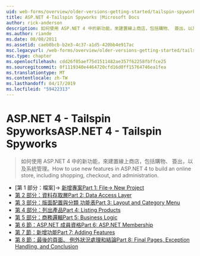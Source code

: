```yaml
---
uid: web-forms/overview/older-versions-getting-started/tailspin-spyworks/index
title: ASP.NET 4-Tailspin Spyworks |Microsoft Docs
author: rick-anderson
description: 如何使用 ASP.NET 4 中的新功能，來建置線上商店，包括購物、 簽出，以及系統管理。
ms.author: riande
ms.date: 08/08/2011
ms.assetid: caeb0bcb-b2e3-4c37-a1d5-420bb4e917ac
msc.legacyurl: /web-forms/overview/older-versions-getting-started/tailspin-spyworks
msc.type: chapter
ms.openlocfilehash: cdd26f05aef75d1511482ae357f62258fbffce25
ms.sourcegitcommit: 0f1119340e4464720cfd16d0ff15764746ea1fea
ms.translationtype: MT
ms.contentlocale: zh-TW
ms.lasthandoff: 04/17/2019
ms.locfileid: "59422313"
---
```

# <a name="aspnet-4---tailspin-spyworks"></a><span data-ttu-id="6d926-103">ASP.NET 4 - Tailspin Spyworks</span><span class="sxs-lookup"><span data-stu-id="6d926-103">ASP.NET 4 - Tailspin Spyworks</span></span>

> <span data-ttu-id="6d926-104">如何使用 ASP.NET 4 中的新功能，來建置線上商店，包括購物、 簽出，以及系統管理。</span><span class="sxs-lookup"><span data-stu-id="6d926-104">How to use new features in ASP.NET 4 to build an online store, including shopping, checkout, and administration.</span></span>


- <span data-ttu-id="6d926-105">[第 1 部分：檔案]-> [新增專案](tailspin-spyworks-part-1.md)</span><span class="sxs-lookup"><span data-stu-id="6d926-105">[Part 1: File-> New Project](tailspin-spyworks-part-1.md)</span></span>
- [<span data-ttu-id="6d926-106">第 2 部分：資料存取層</span><span class="sxs-lookup"><span data-stu-id="6d926-106">Part 2: Data Access Layer</span></span>](tailspin-spyworks-part-2.md)
- [<span data-ttu-id="6d926-107">第 3 部分：版面配置與分類 功能表</span><span class="sxs-lookup"><span data-stu-id="6d926-107">Part 3: Layout and Category Menu</span></span>](tailspin-spyworks-part-3.md)
- [<span data-ttu-id="6d926-108">第 4 部分：列出產品</span><span class="sxs-lookup"><span data-stu-id="6d926-108">Part 4: Listing Products</span></span>](tailspin-spyworks-part-4.md)
- [<span data-ttu-id="6d926-109">第 5 部分：商務邏輯</span><span class="sxs-lookup"><span data-stu-id="6d926-109">Part 5: Business Logic</span></span>](tailspin-spyworks-part-5.md)
- [<span data-ttu-id="6d926-110">第 6 節：ASP.NET 成員資格</span><span class="sxs-lookup"><span data-stu-id="6d926-110">Part 6: ASP.NET Membership</span></span>](tailspin-spyworks-part-6.md)
- [<span data-ttu-id="6d926-111">第 7 節：新增功能</span><span class="sxs-lookup"><span data-stu-id="6d926-111">Part 7: Adding Features</span></span>](tailspin-spyworks-part-7.md)
- [<span data-ttu-id="6d926-112">第 8 節：最後的頁面、 例外狀況處理和結論</span><span class="sxs-lookup"><span data-stu-id="6d926-112">Part 8: Final Pages, Exception Handling, and Conclusion</span></span>](tailspin-spyworks-part-8.md)
